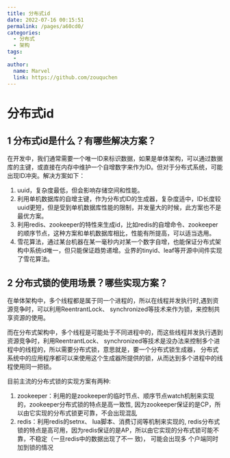 ```yaml
---
title: 分布式id
date: 2022-07-16 00:15:51
permalink: /pages/a60cd0/
categories:
  - 分布式
  - 架构
tags:
  - 
author: 
  name: Marvel
  link: https://github.com/zouquchen
---
```

# 分布式id

## 1 分布式id是什么？有哪些解决方案？

在开发中，我们通常需要一个唯一ID来标识数据，如果是单体架构，可以通过数据库的主键，或直接在内存中维护一个自增数字来作为ID。但对于分布式系统，可能出现ID冲突。解决方案如下：

1. uuid，复杂度最低，但会影响存储空间和性能。
2. 利用单机数据库的自增主键，作为分布式ID的生成器，复杂度适中，ID长度较uuid更短，但是受到单机数据库性能的限制，并发量大的时候，此方案也不是最优方案。
3. 利用redis、zookeeper的特性来生成id，比如redis的自增命令、zookeeper的顺序节点，这种方案和单机数据库相比，性能有所提高，可以适当选用。
4. 雪花算法，通过某台机器在某一毫秒内对某一个数字自增，也能保证分布式架构中系统id唯一，但只能保证趋势递增。业界的tinyid、leaf等开源中间件实现了雪花算法。

## 2 分布式锁的使用场景？哪些实现方案？

在单体架构中，多个线程都是属于同一个进程的，所以在线程并发执行时,遇到资源竞争时，可以利用ReentrantLock、 synchronized等技术来作为锁，来控制共享资源的使用。

而在分布式架构中，多个线程是可能处于不同进程中的，而这些线程并发执行遇到资源竞争时，利用ReentrantLock、 synchronized等技术是没办法来控制多个进程中的线程的，所以需要分布式锁，意思就是，要一个分布式锁生成器， 分布式系统中的应用程序都可以来使用这个生成器所提供的锁，从而达到多个进程中的线程使用同一把锁。

目前主流的分布式锁的实现方案有两种:

1. zookeeper：利用的是zookeeper的临时节点、顺序节点watch机制来实现的，zookeeper分布式锁的特点是高一致性, 因为zookeeper保证的是CP，所以由它实现的分布式锁更可靠，不会出现混乱
2. redis：利用redis的setnx、 lua脚本、消费订阅等机制来实现的, redis分布式锁的特点是高可用，因为redis保证的是AP，所以由它实现的分布式锁可能不靠，不稳定（一旦redis中的数据出现了不一 致)， 可能会出现多 个户端同时加到锁的情况